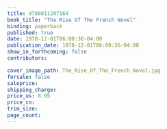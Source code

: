 ```yaml
---
title: 9780811207164
book_title: "The Rise Of The French Novel"
binding: paperback
published: true
date: 1978-12-01T06:00:36-04:00
publication_date: 1978-12-01T06:00:36-04:00
show_in_forthcoming: false
contributors:

cover_image_path: The_Rise_Of_The_French_Novel.jpg
forsale: false
saleprice:
shipping_charge:
price_us: 8.95
price_cn:
trim_size:
page_count:
---
```


